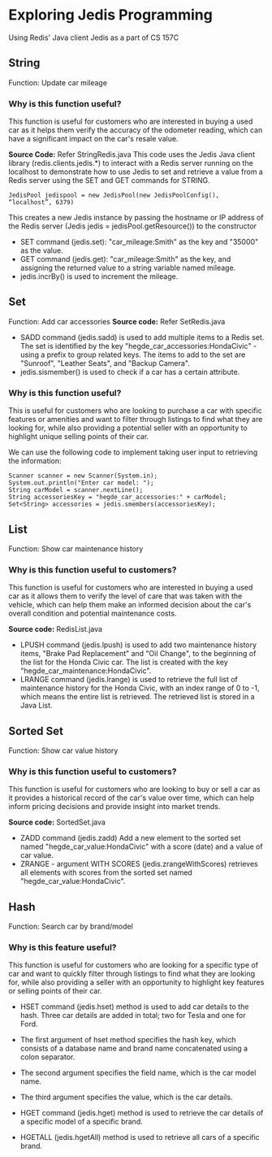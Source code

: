 # Exploring Jedis Programming
Using Redis' Java client Jedis as a part of CS 157C

## String
Function: Update car mileage
### Why is this function useful?
This function is useful for customers who are interested in buying a used car as it helps
them verify the accuracy of the odometer reading, which can have a significant impact on
the car's resale value.

**Source Code:** Refer StringRedis.java
This code uses the Jedis Java client library (redis.clients.jedis.*) to interact with a
Redis server running on the localhost to demonstrate how to use Jedis to set and retrieve a value from a Redis server using the SET and GET commands for STRING.
```
JedisPool jedispool = new JedisPool(new JedisPoolConfig(),
“localhost”, 6379)
```
This creates a new Jedis instance by passing the hostname or IP
address of the Redis server (Jedis jedis = jedisPool.getResource()) to the
constructor
- SET command (jedis.set): "car_mileage:Smith" as the key and "35000" as the value.
- GET command (jedis.get): "car_mileage:Smith" as the key, and assigning the returned
value to a string variable named mileage.
- jedis.incrBy() is used to increment the mileage.

## Set
Function: Add car accessories
**Source code:** Refer SetRedis.java

- SADD command (jedis.sadd) is used to add multiple items to a Redis set. The set is identified by the key "hegde_car_accessories:HondaCivic" - using a prefix to group related keys. The items to add to the set are "Sunroof", "Leather Seats", and "Backup
Camera".
- jedis.sismember() is used to check if a car has a certain attribute.

### Why is this function useful?
This is useful for customers who are looking to purchase a car with specific features or
amenities and want to filter through listings to find what they are looking for, while also providing a potential seller with an opportunity to highlight unique selling points of their car.

We can use the following code to implement taking user input to retrieving the information:
```
Scanner scanner = new Scanner(System.in);
System.out.println("Enter car model: ");
String carModel = scanner.nextLine();
String accessoriesKey = "hegde_car_accessories:" + carModel;
Set<String> accessories = jedis.smembers(accessoriesKey);
```

## List
Function: Show car maintenance history
### Why is this function useful to customers?
This function is useful for customers who are interested in buying a used car as it allows
them to verify the level of care that was taken with the vehicle, which can help them make
an informed decision about the car's overall condition and potential maintenance costs.

**Source code:** RedisList.java

- LPUSH command (jedis.lpush) is used to add two maintenance history items, "Brake
Pad Replacement" and "Oil Change", to the beginning of the list for the Honda Civic car.
The list is created with the key "hegde_car_maintenance:HondaCivic".
- LRANGE command (jedis.lrange) is used to retrieve the full list of maintenance history
for the Honda Civic, with an index range of 0 to -1, which means the entire list is retrieved. The retrieved list is stored in a Java List<String>.

## Sorted Set
Function: Show car value history
### Why is this function useful to customers?
This function is useful for customers who are looking to buy or sell a car as it provides a historical record of the car's value over time, which can help inform pricing decisions and provide insight into market trends.

**Source code:** SortedSet.java

- ZADD command (jedis.zadd) Add a new element to the sorted set named "hegde_car_value:HondaCivic" with a score (date) and a value of car value.
- ZRANGE - argument WITH SCORES (jedis.zrangeWithScores) retrieves all elements with scores from the sorted set named "hegde_car_value:HondaCivic".

## Hash
Function: Search car by brand/model
### Why is this feature useful?
This function is useful for customers who are looking for a specific type of car and want to quickly filter through listings to find what they are looking for, while also providing a seller with an opportunity to highlight key features or selling points of their car.

- HSET command (jedis.hset) method is used to add car details to the hash. Three car
details are added in total; two for Tesla and one for Ford.
- The first argument of hset method specifies the hash key, which consists of a database
name and brand name concatenated using a colon separator.
- The second argument specifies the field name, which is the car model name.
- The third argument specifies the value, which is the car details.

- HGET command (jedis.hget) method is used to retrieve the car details of a specific
model of a specific brand.
- HGETALL (jedis.hgetAll) method is used to retrieve all cars of a specific brand.
